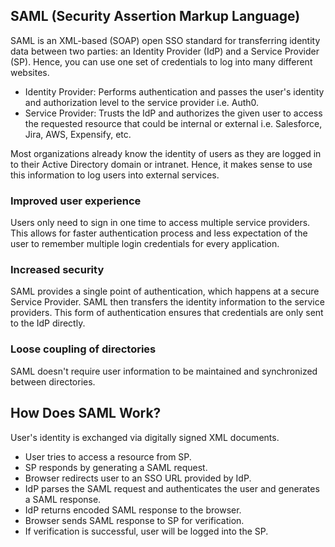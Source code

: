 ## SAML (Security Assertion Markup Language)

SAML is an XML-based (SOAP) open SSO standard for transferring identity data between two parties: an Identity Provider (IdP) and a Service Provider (SP). Hence, you can use one set of credentials to log into many different websites.

- Identity Provider: Performs authentication and passes the user's identity and authorization level to the service provider i.e. Auth0.
- Service Provider: Trusts the IdP and authorizes the given user to access the requested resource that could be internal or external i.e. Salesforce, Jira, AWS, Expensify, etc.

Most organizations already know the identity of users as they are logged in to their Active Directory domain or intranet. Hence, it makes sense to use this information to log users into external services.

### Improved user experience

Users only need to sign in one time to access multiple service providers. This allows for faster authentication process and less expectation of the user to remember multiple login credentials for every application.

### Increased security

SAML provides a single point of authentication, which happens at a secure Service Provider. SAML then transfers the identity information to the service providers. This form of authentication ensures that credentials are only sent to the IdP directly.

### Loose coupling of directories

SAML doesn't require user information to be maintained and synchronized between directories.

## How Does SAML Work?

User's identity is exchanged via digitally signed XML documents.

- User tries to access a resource from SP.
- SP responds by generating a SAML request.
- Browser redirects user to an SSO URL provided by IdP.
- IdP parses the SAML request and authenticates the user and generates a SAML response.
- IdP returns encoded SAML response to the browser.
- Browser sends SAML response to SP for verification.
- If verification is successful, user will be logged into the SP.
